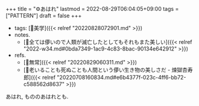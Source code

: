 +++
title = "⚙あはれ"
lastmod = 2022-08-29T06:04:05+09:00
tags = ["PATTERN"]
draft = false
+++

-   tags: [🔖美学]({{< relref "20220828072901.md" >}})
-   notes.
    -   [💭全ては儚いので人類が滅亡したとしてもそれもまた美しい]({{< relref "2022-w34.md#0bda7349-1ac9-4c83-8bac-90134e642912" >}})
-   refs.
    -   [📝無常]({{< relref "20220829060311.md" >}})
    -   [📜老いることも死ぬことも人間という儚い生き物の美しさだ - 煉獄杏寿郎]({{< relref "20220708160834.md#e6b4377f-023c-4ff6-bb72-c588562d8637" >}})

あはれ, もののあはれとも.
